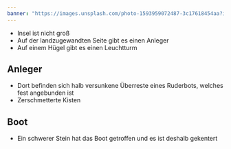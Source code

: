 ```yaml
---
banner: "https://images.unsplash.com/photo-1593959072487-3c17618454aa?ixlib=rb-1.2.1&ixid=MnwxMjA3fDB8MHxwaG90by1wYWdlfHx8fGVufDB8fHx8&auto=format&fit=crop&w=1706&q=80"
---
```


- Insel ist nicht groß
- Auf der landzugewandten Seite gibt es einen Anleger
- Auf einem Hügel gibt es einen Leuchtturm

## Anleger
- Dort befinden sich halb versunkene Überreste eines Ruderbots, welches fest angebunden ist
- Zerschmetterte Kisten

## Boot
- Ein schwerer Stein hat das Boot getroffen und es ist deshalb gekentert
